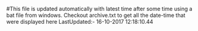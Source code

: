 #This file is updated automatically with latest time after some time using a bat file from windows. Checkout archive.txt to get all the date-time that were displayed here
LastUpdated:- 16-10-2017 12:18:10.44 
